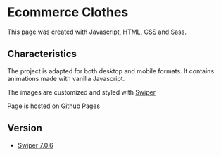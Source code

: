 
# Ecommerce Clothes

This page was created with Javascript, HTML, CSS and Sass. 



## Characteristics
The project is adapted for both desktop and mobile formats. It contains animations made with vanilla Javascript.


The images are customized and styled with [Swiper](https://swiperjs.com/)

Page is hosted on Github Pages
## Version

 - [Swiper 7.0.6](https://www.npmjs.com/package/swiper/v/7.0.6)


